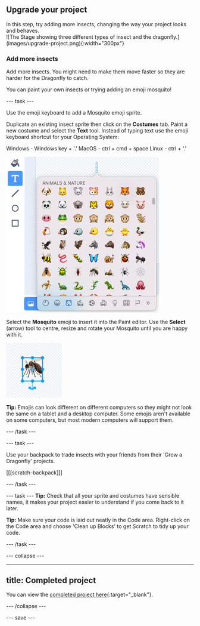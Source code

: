 ## Upgrade your project

<div style="display: flex; flex-wrap: wrap">
<div style="flex-basis: 200px; flex-grow: 1; margin-right: 15px;">
In this step, try adding more insects, changing the way your project looks and behaves.
</div>
<div>
![The Stage showing three different types of insect and the dragonfly.](images/upgrade-project.png){:width="300px"}
</div>
</div>

### Add more insects

Add more insects. You might need to make them move faster so they are harder for the Dragonfly to catch.

You can paint your own insects or trying adding an emoji mosquito!

--- task ---

Use the emoji keyboard to add a Mosquito emoji sprite. 

Duplicate an existing insect sprite then click on the **Costumes** tab. Paint a new costume and select the **Text** tool. Instead of typing text use the emoji keyboard shortcut for your Operating System:

Windows - Windows key + '.'
MacOS - ctrl + cmd + space
Linux - ctrl + '.'

![The popup emoji keyboard with the 'animals and nature' category selected.](images/emoji-keyboard.png)

Select the **Mosquito** emoji to insert it into the Paint editor. Use the **Select** (arrow) tool to centre, resize and rotate your Mosquito until you are happy with it. 

![The mosquito emoji in the paint editor.](images/emoji-mosquito.png)

**Tip:** Emojis can look different on different computers so they might not look the same on a tablet and a desktop computer. Some emojis aren't available on some computers, but most modern computers will support them.

--- /task ---

--- task ---

Use your backpack to trade insects with your friends from their 'Grow a Dragonfly' projects.

[[[scratch-backpack]]]

--- /task ---

--- task ---
**Tip:** Check that all your sprite and costumes have sensible names, it makes your project easier to understand if you come back to it later.

**Tip:** Make sure your code is laid out neatly in the Code area. Right-click on the Code area and choose 'Clean up Blocks' to get Scratch to tidy up your code.

--- /task ---

--- collapse ---

---
title: Completed project
---

You can view the [completed project here](https://scratch.mit.edu/projects/521688740/){:target="_blank"}.

--- /collapse ---

--- save ---